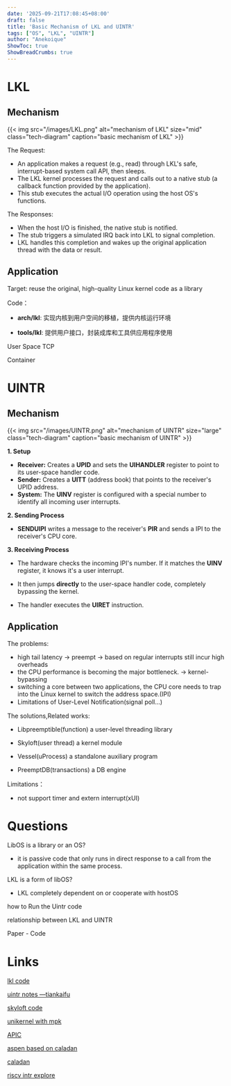 ```yaml
---
date: '2025-09-21T17:08:45+08:00'
draft: false
title: 'Basic Mechanism of LKL and UINTR'
tags: ["OS", "LKL", "UINTR"]
author: "Anekoique"
ShowToc: true
ShowBreadCrumbs: true
---
```


# LKL

## Mechanism

{{< img src="/images/LKL.png" alt="mechanism of LKL" size="mid" class="tech-diagram" caption="basic mechanism of LKL" >}}

The Request:

- An application makes a request (e.g., read) through LKL's safe, interrupt-based system call API, then sleeps.
- The LKL kernel processes the request and calls out to a native stub (a callback function provided by the application).
- This stub executes the actual I/O operation using the host OS's functions.

The Responses:

- When the host I/O is finished, the native stub is notified.
- The stub triggers a simulated IRQ back into LKL to signal completion.
- LKL handles this completion and wakes up the original application thread with the data or result.


## Application

Target:  reuse the original, high-quality Linux kernel code as a library

Code：

- **arch/lkl**: 实现内核到用户空间的移植，提供内核运行环境

- **tools/lkl**: 提供用户接口，封装成库和工具供应用程序使用

User Space TCP

Container

# UINTR

## Mechanism

{{< img src="/images/UINTR.png" alt="mechanism of UINTR" size="large" class="tech-diagram" caption="basic mechanism of UINTR" >}}

**1. Setup**

- **Receiver:** Creates a **UPID**  and sets the **UIHANDLER** register to point to its user-space handler code.
- **Sender:** Creates a **UITT** (address book) that points to the receiver's UPID address.
- **System:** The **UINV** register is configured with a special number to identify all incoming user interrupts.

**2. Sending Process**

- **SENDUIPI** writes a message to the receiver's **PIR**  and sends a IPI to the receiver's CPU core.

**3. Receiving Process**

- The hardware checks the incoming IPI's number. If it matches the **UINV** register, it knows it's a user interrupt.
- It then jumps **directly** to the user-space handler code, completely bypassing the kernel.

- The handler executes the **UIRET** instruction.

## Application

The problems:

- high tail latency -> preempt -> based on regular interrupts still incur high overheads
- the CPU performance is becoming the major bottleneck. -> kernel-bypassing 
- switching a core between two applications, the CPU core needs to trap into the Linux kernel to switch the address space.(IPI)
- Limitations of User-Level Notiﬁcation(signal poll...)

The solutions,Related works:

- Libpreemptible(function) a user-level threading library 

- Skyloft(user thread) a kernel module

- Vessel(uProcess) a standalone auxiliary program

- PreemptDB(transactions) a DB engine

Limitations：

- not support timer and extern interrupt(xUI)

# Questions

LibOS is a library or an OS? 

- it is passive code that only runs in direct response to a call from the application within the same process.

LKL is a form of libOS?

- LKL completely dependent on or cooperate with hostOS

how to Run the Uintr code

relationship between LKL and UINTR

Paper - Code

# Links

[lkl code](https://github.com/lkl/linux)

[uintr notes —tiankaifu](https://github.com/U-interrupt/uintr)

[skyloft code](https://github.com/yhtzd/skyloft)

[unikernel with mpk](https://mstmoonshine.github.io/p/intra-unikernel-mpk/)

[APIC](https://zhuanlan.zhihu.com/p/393195942)

[aspen based on caladan](https://github.com/LinsongGuo/aspen?tab=readme-ov-file)

[caladan](https://github.com/shenango/caladan)

[riscv intr explore](https://github.com/Gallium70/rv-n-ext-impl)
